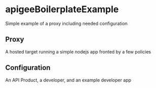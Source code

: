 # apigeeBoilerplateExample
Simple example of a proxy including needed configuration

## Proxy
A hosted target running a simple nodejs app fronted by a few policies

## Configuration
An API Product, a developer, and an example developer app
